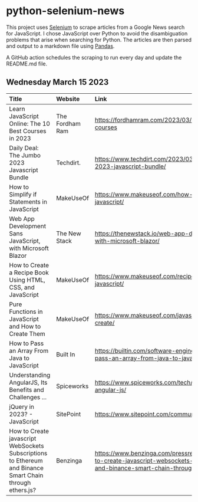 # python-selenium-news

This project uses [Selenium](https://www.seleniumhq.org/) to scrape articles from a Google News search for JavaScript.
I chose JavaScript over Python to avoid the disambiguation problems that arise when searching for Python.
The articles are then parsed and output to a markdown file using [Pandas](https://pandas.pydata.org/).

A GitHub action schedules the scraping to run every day and update the README.md file.

## Wednesday March 15 2023


| Title                                                                                                    | Website         | Link                                                                                                                                                      |
|:---------------------------------------------------------------------------------------------------------|:----------------|:----------------------------------------------------------------------------------------------------------------------------------------------------------|
| Learn JavaScript Online: The 10 Best Courses in 2023                                                     | The Fordham Ram | https://fordhamram.com/2023/03/15/best-online-javascript-courses                                                                                          |
| Daily Deal: The Jumbo 2023 Javascript Bundle                                                             | Techdirt.       | https://www.techdirt.com/2023/03/14/daily-deal-the-jumbo-2023-javascript-bundle/                                                                          |
| How to Simplify if Statements in JavaScript                                                              | MakeUseOf       | https://www.makeuseof.com/how-to-simplify-if-statements-in-javascript/                                                                                    |
| Web App Development Sans JavaScript, with Microsoft Blazor                                               | The New Stack   | https://thenewstack.io/web-app-development-sans-javascript-with-microsoft-blazor/                                                                         |
| How to Create a Recipe Book Using HTML, CSS, and JavaScript                                              | MakeUseOf       | https://www.makeuseof.com/recipe-book-using-html-css-javascript/                                                                                          |
| Pure Functions in JavaScript and How to Create Them                                                      | MakeUseOf       | https://www.makeuseof.com/javascript-pure-functions-how-create/                                                                                           |
| How to Pass an Array From Java to JavaScript                                                             | Built In        | https://builtin.com/software-engineering-perspectives/how-to-pass-an-array-from-java-to-javascript                                                        |
| Understanding AngularJS, Its Benefits and Challenges ...                                                 | Spiceworks      | https://www.spiceworks.com/tech/devops/articles/what-is-angular-js/                                                                                       |
| jQuery in 2023? - JavaScript                                                                             | SitePoint       | https://www.sitepoint.com/community/t/jquery-in-2023/410072/                                                                                              |
| How to Create javascript WebSockets Subscriptions to Ethereum and Binance Smart Chain through ethers.js? | Benzinga        | https://www.benzinga.com/pressreleases/23/03/ab31307306/how-to-create-javascript-websockets-subscriptions-to-ethereum-and-binance-smart-chain-through-eth |